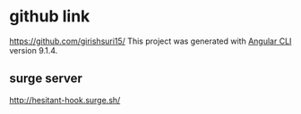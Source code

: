 # github link
https://github.com/girishsuri15/
This project was generated with [Angular CLI](https://github.com/angular/angular-cli) version 9.1.4.

## surge server

http://hesitant-hook.surge.sh/
